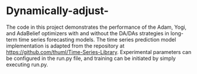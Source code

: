 # Dynamically-adjust-
The code in this project demonstrates the performance of the Adam, Yogi, and AdaBelief optimizers with and without the DA/DAs strategies in long-term time series forecasting models. The time series prediction model implementation is adapted from the repository at https://github.com/thuml/Time-Series-Library. Experimental parameters can be configured in the run.py file, and training can be initiated by simply executing run.py.

